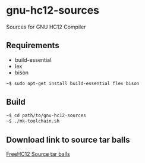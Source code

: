 # gnu-hc12-sources
Sources for GNU HC12 Compiler

Requirements
------------

* build-essential
* lex
* bison

```bash
~$ sudo apt-get install build-essential flex bison
```

Build
-----

```bash
~$ cd path/to/gnu-hc12-sources
~$ ./mk-toolchain.sh
```

Download link to source tar balls
---------------------------------

[FreeHC12 Source tar balls](http://freehc12.gibibit.com/Download)
